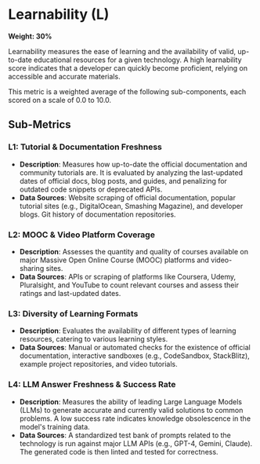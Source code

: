# Learnability (L)

**Weight: 30%**

Learnability measures the ease of learning and the availability of valid, up-to-date educational resources for a given technology. A high learnability score indicates that a developer can quickly become proficient, relying on accessible and accurate materials.

This metric is a weighted average of the following sub-components, each scored on a scale of 0.0 to 10.0.

## Sub-Metrics

### L1: Tutorial & Documentation Freshness
-   **Description**: Measures how up-to-date the official documentation and community tutorials are. It is evaluated by analyzing the last-updated dates of official docs, blog posts, and guides, and penalizing for outdated code snippets or deprecated APIs.
-   **Data Sources**: Website scraping of official documentation, popular tutorial sites (e.g., DigitalOcean, Smashing Magazine), and developer blogs. Git history of documentation repositories.

### L2: MOOC & Video Platform Coverage
-   **Description**: Assesses the quantity and quality of courses available on major Massive Open Online Course (MOOC) platforms and video-sharing sites.
-   **Data Sources**: APIs or scraping of platforms like Coursera, Udemy, Pluralsight, and YouTube to count relevant courses and assess their ratings and last-updated dates.

### L3: Diversity of Learning Formats
-   **Description**: Evaluates the availability of different types of learning resources, catering to various learning styles.
-   **Data Sources**: Manual or automated checks for the existence of official documentation, interactive sandboxes (e.g., CodeSandbox, StackBlitz), example project repositories, and video tutorials.

### L4: LLM Answer Freshness & Success Rate
-   **Description**: Measures the ability of leading Large Language Models (LLMs) to generate accurate and currently valid solutions to common problems. A low success rate indicates knowledge obsolescence in the model's training data.
-   **Data Sources**: A standardized test bank of prompts related to the technology is run against major LLM APIs (e.g., GPT-4, Gemini, Claude). The generated code is then linted and tested for correctness.
